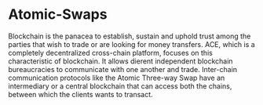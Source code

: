 # Atomic-Swaps

Blockchain is the panacea to establish, sustain and uphold trust among the parties that wish to trade or are looking for money transfers. ACE, which is a completely decentralized cross-chain platform, focuses on this characteristic of blockchain. It allows dierent independent blockchain bureaucracies to communicate with one another and trade. Inter-chain communication protocols like the Atomic Three-way Swap have an intermediary or a central blockchain that can access both the chains, between which the clients wants to transact.
